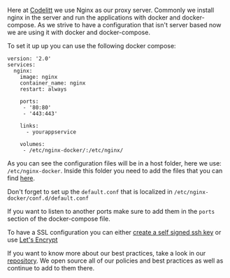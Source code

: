 Here at [Codelitt](codelitt.com) we use Nginx as our proxy server. Commonly we install nginx in the server and run the applications with docker and docker-compose. As we strive to have a configuration that isn't server based now we are using it with docker and docker-compose.

To set it up up you can use the following docker compose:

```
version: '2.0'
services:
  nginx:
    image: nginx
    container_name: nginx
    restart: always

    ports:
     - '80:80'
     - '443:443'

    links:
      - yourappservice

    volumes: 
     - /etc/nginx-docker/:/etc/nginx/
```

As you can see the configuration files will be in a host folder, here we use: `/etc/nginx-docker`.
 Inside this folder you need to add the files that you can find [here](https://github.com/kaiomagalhaes/nginx-docker-configuration). 

Don't forget to set up the `default.conf` that is localized in `/etc/nginx-docker/conf.d/default.conf`

If you want to listen to another ports make sure to add them in the `ports` section of the docker-compose file.

To have a SSL configuration you can either [create a self signed ssh key](http://www.akadia.com/services/ssh_test_certificate.html) or use [Let's Encrypt](https://letsencrypt.org/getting-started/)

If you want to know more about our best practices, take a look in our [repository](https://github.com/codelittinc/incubator-resources). We open source all of our policies and best practices as well as continue to add to them there.
